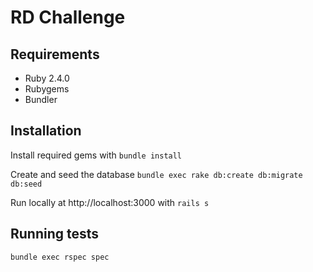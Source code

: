 RD Challenge
============

Requirements
------------

* Ruby 2.4.0
* Rubygems
* Bundler

Installation
------------

Install required gems with
`bundle install`

Create and seed the database
`bundle exec rake db:create db:migrate db:seed`

Run locally at http://localhost:3000 with
`rails s`

Running tests
-------------

`bundle exec rspec spec`
